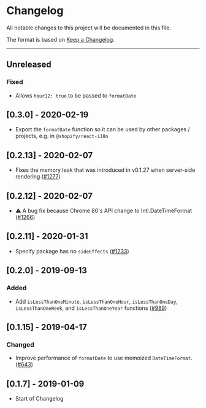 # Changelog

All notable changes to this project will be documented in this file.

The format is based on [Keep a Changelog](http://keepachangelog.com/en/1.0.0/).

---

## Unreleased

### Fixed

- Allows `hour12: true` to be passed to `formatDate`

## [0.3.0] - 2020-02-19

- Export the `formatDate` function so it can be used by other packages / projects, e.g. in `@shopify/react-i18n`

## [0.2.13] - 2020-02-07

- Fixes the memory leak that was introduced in v0.1.27 when server-side rendering ([#1277](https://github.com/Shopify/quilt/pull/1277))

## [0.2.12] - 2020-02-07

- ⚠️ A bug fix because Chrome 80's API change to Intl.DateTimeFormat ([#1266](https://github.com/Shopify/quilt/pull/1266))

## [0.2.11] - 2020-01-31

- Specify package has no `sideEffects` ([#1233](https://github.com/Shopify/quilt/pull/1233))

## [0.2.0] - 2019-09-13

### Added

- Add `isLessThanOneMinute`, `isLessThanOneHour`, `isLessThanOneDay`, `isLessThanOneWeek`, and `isLessThanOneYear` functions ([#989](https://github.com/Shopify/quilt/pull/989))

## [0.1.15] - 2019-04-17

### Changed

- Improve performance of `formatDate` to use memoized `DateTimeFormat`. ([#643](https://github.com/Shopify/quilt/pull/643))

## [0.1.7] - 2019-01-09

- Start of Changelog
